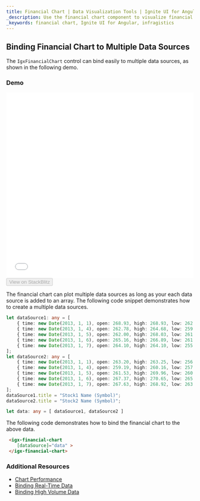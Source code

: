 ```yaml
---
title: Financial Chart | Data Visualization Tools | Ignite UI for Angular | Infragistics } Binding to Multiple Data Sources
_description: Use the financial chart component to visualize financial data using a simple API. View the demo, dependencies, usage and toolbar for more information. 
_keywords: financial chart, Ignite UI for Angular, infragistics
---
```


## Binding Financial Chart to Multiple Data Sources

The `IgxFinancialChart` control can bind easily to multiple data sources, as shown in the following demo.

### Demo

<div class="sample-container loading" style="height: 500px">
    <iframe id="financial-chart-multiple-data-iframe" src='{environment:demosBaseUrl}/charts/financial-chart-multiple-data' width="100%" height="100%" seamless="" frameBorder="0" onload="onDvSampleIframeContentLoaded(this);"></iframe>
</div>
<div>
    <button data-localize="stackblitz" disabled class="stackblitz-btn" data-iframe-id="financial-chart-multiple-data-iframe" data-demos-base-url="{environment:demosBaseUrl}">View on StackBlitz
    </button>
</div>
<div class="divider--half"></div>

The financial chart can plot multiple data sources as long as your each data source is added to an array. The following code snippet demonstrates how to create a multiple data sources.

```typescript
let dataSource1: any = [
	{ time: new Date(2013, 1, 1), open: 268.93, high: 268.93, low: 262.80, close: 265.00, volume: 6118146 },
	{ time: new Date(2013, 1, 4), open: 262.78, high: 264.68, low: 259.07, close: 259.98, volume: 3723793 },
	{ time: new Date(2013, 1, 5), open: 262.00, high: 268.03, low: 261.46, close: 266.89, volume: 4013780 },
	{ time: new Date(2013, 1, 6), open: 265.16, high: 266.89, low: 261.11, close: 262.22, volume: 2772204 },
	{ time: new Date(2013, 1, 7), open: 264.10, high: 264.10, low: 255.11, close: 260.23, volume: 3977065 },
];
let dataSource2: any = [
	{ time: new Date(2013, 1, 1), open: 263.20, high: 263.25, low: 256.60, close: 257.21, volume: 3407457 },
	{ time: new Date(2013, 1, 4), open: 259.19, high: 260.16, low: 257.00, close: 258.70, volume: 2944730 },
	{ time: new Date(2013, 1, 5), open: 261.53, high: 269.96, low: 260.30, close: 269.47, volume: 5295786 },
	{ time: new Date(2013, 1, 6), open: 267.37, high: 270.65, low: 265.40, close: 269.24, volume: 3464080 },
	{ time: new Date(2013, 1, 7), open: 267.63, high: 268.92, low: 263.11, close: 265.09, volume: 3981233 }
];
dataSource1.title = "Stock1 Name (Symbol)";
dataSource2.title = "Stock2 Name (Symbol)";

let data: any = [ dataSource1, dataSource2 ]
```

The following code demonstrates how to bind the financial chart to the above data.

```html
 <igx-financial-chart
    [dataSource]="data" >
 </igx-financial-chart>
```

<div class="divider--half"></div>

### Additional Resources

<div class="divider--half"></div>

-   [Chart Performance](financialchart_performance.md)
-   [Binding Real-Time Data](financialchart_real_time_data.md)
-   [Binding High Volume Data](financialchart_high_volume_data.md)
